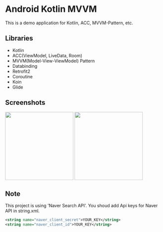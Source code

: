 # Android Kotlin MVVM
This is a demo application for Kotlin, ACC, MVVM-Pattern, etc.
## Libraries
- Kotlin
- ACC(ViewModel, LiveData, Room)
- MVVM(Model-View-ViewModel) Pattern
- Databinding
- Retrofit2
- Coroutine
- Koin
- Glide

## Screenshots
<div>
<img src ="https://user-images.githubusercontent.com/42951723/54487986-a84c7280-48df-11e9-8ef4-42d6d039b5e4.png" width="220"/> 
<img src ="https://user-images.githubusercontent.com/42951723/54487993-c9ad5e80-48df-11e9-8923-79f178eeca29.png" width="220"/>
</div>

## Note
This project is using 'Naver Search API'. You shoud add Api keys for Naver API in string.xml.
``` xml
<string name="naver_client_secret">YOUR_KEY</string>
<string name="naver_client_id">YOUR_KEY</string>
```
